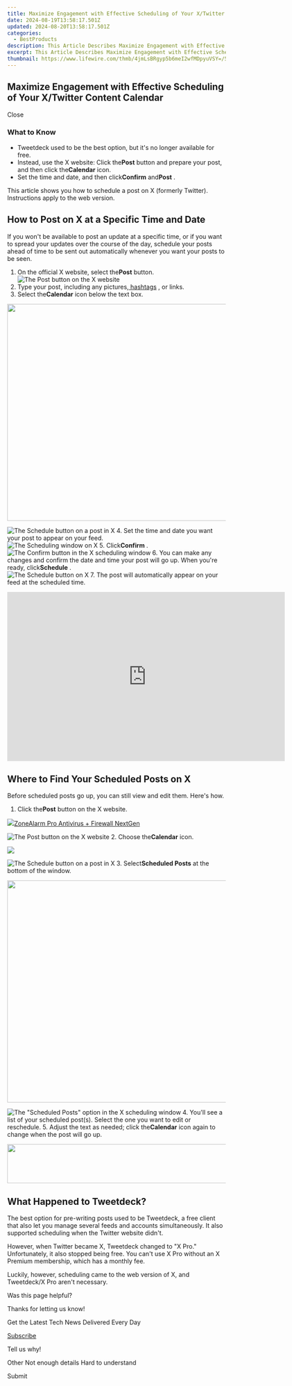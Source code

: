 ```yaml
---
title: Maximize Engagement with Effective Scheduling of Your X/Twitter Content Calendar
date: 2024-08-19T13:58:17.501Z
updated: 2024-08-20T13:58:17.501Z
categories:
  - BestProducts
description: This Article Describes Maximize Engagement with Effective Scheduling of Your X/Twitter Content Calendar
excerpt: This Article Describes Maximize Engagement with Effective Scheduling of Your X/Twitter Content Calendar
thumbnail: https://www.lifewire.com/thmb/4jmLsBRgyp5b6meI2wfMDpyuVSY=/540x405/filters:no_upscale():max_bytes(150000):strip_icc():format(webp)/Twitter-and-X-4c4103f6bc3c42e0b7197b60a50317ca.jpg
---
```


## Maximize Engagement with Effective Scheduling of Your X/Twitter Content Calendar

Close 

###  What to Know

* Tweetdeck used to be the best option, but it's no longer available for free.
* Instead, use the X website: Click the**Post** button and prepare your post, and then click the**Calendar** icon.
* Set the time and date, and then click**Confirm** and**Post** .

 This article shows you how to schedule a post on X (formerly Twitter). Instructions apply to the web version.

##  How to Post on X at a Specific Time and Date 

 If you won't be available to post an update at a specific time, or if you want to spread your updates over the course of the day, schedule your posts ahead of time to be sent out automatically whenever you want your posts to be seen.

1. On the official X website, select the**Post** button.  
![The Post button on the X website](https://www.lifewire.com/thmb/kODqtwgCG_utfhxJkeVCaUQfrjE=/1500x0/filters:no_upscale():max_bytes(150000):strip_icc():format(webp)/Post-Button-9fb3a535f0774c7889c86d970aab3532.jpg)
2. Type your post, including any pictures,[ hashtags](https://www.lifewire.com/what-is-a-hashtag-on-twitter-3486592) , or links.
3. Select the**Calendar** icon below the text box.  
<!-- affiliate ads begin -->
<a href="https://appsumo.8odi.net/c/5597632/2087407/7443" target="_top" id="2087407"><img src="//a.impactradius-go.com/display-ad/7443-2087407" border="0" alt="" width="600" height="500"/></a><img height="0" width="0" src="https://appsumo.8odi.net/i/5597632/2087407/7443" style="position:absolute;visibility:hidden;" border="0" />
<!-- affiliate ads end -->
![The Schedule button on a post in X](https://www.lifewire.com/thmb/vrJnjjD_DCHzo3kF2BhajO4xfQw=/1500x0/filters:no_upscale():max_bytes(150000):strip_icc():format(webp)/Calendar-button-11f169a9f66a4db3b0e71bf23ed5ec85.jpg)
4. Set the time and date you want your post to appear on your feed.  
![The Scheduling window on X](https://www.lifewire.com/thmb/clkGGFkS34aHMm_kGrKS_TyiVvM=/1500x0/filters:no_upscale():max_bytes(150000):strip_icc():format(webp)/Scheduling-e09c4715c3c44be7807245933c87304d.jpg)
5. Click**Confirm** .  
![The Confirm button in the X scheduling window](https://www.lifewire.com/thmb/0JlbmacV2cRTciboTAmepsQhjt4=/1500x0/filters:no_upscale():max_bytes(150000):strip_icc():format(webp)/Confirm-button-9c0a9c15e68646c5bbff3aaa701861ea.jpg)
6. You can make any changes and confirm the date and time your post will go up. When you're ready, click**Schedule** .  
![The Schedule button on X](https://www.lifewire.com/thmb/7_4sGTloRIVKknu-4Gb49dHNlm8=/1500x0/filters:no_upscale():max_bytes(150000):strip_icc():format(webp)/Schedule-Button-a70aba374b9e4599b194e0c705d5a97a.jpg)
7. The post will automatically appear on your feed at the scheduled time.

<!-- affiliate ads begin -->
<a href="https://secure.2checkout.com/order/checkout.php?PRODS=2337838&QTY=1&AFFILIATE=108875&CART=1"><iframe width="640" height="390" src="https://www.youtube.com/embed/rzZwphIv4RM" title="APFill - Ink and Toner Coverage Calculator" frameborder="0" allow="accelerometer; autoplay; clipboard-write; encrypted-media; gyroscope; picture-in-picture; web-share" referrerpolicy="strict-origin-when-cross-origin" allowfullscreen></iframe></a>
<!-- affiliate ads end -->
##  Where to Find Your Scheduled Posts on X 

 Before scheduled posts go up, you can still view and edit them. Here's how.

1. Click the**Post** button on the X website.  
<!-- affiliate ads begin -->
<a href="https://estore.zonealarm.com/order/checkout.php?PRODS=38658749&QTY=1&AFFILIATE=108875&CART=1"><img src="https://sc1.checkpoint.com/sc1/za/images/boxes/pa_500.png" border="0">ZoneAlarm Pro Antivirus + Firewall NextGen</a>
<!-- affiliate ads end -->
![The Post button on the X website](https://www.lifewire.com/thmb/kODqtwgCG_utfhxJkeVCaUQfrjE=/1500x0/filters:no_upscale():max_bytes(150000):strip_icc():format(webp)/Post-Button-9fb3a535f0774c7889c86d970aab3532.jpg)
2. Choose the**Calendar** icon.  
<!-- affiliate ads begin -->
<a href="https://secure.2checkout.com/order/checkout.php?PRODS=3851691&QTY=1&AFFILIATE=108875&CART=1"><img src="http://www.aiseesoft.com/avangate/30p/banner.jpg" border="0"></a>
<!-- affiliate ads end -->
![The Schedule button on a post in X](https://www.lifewire.com/thmb/vrJnjjD_DCHzo3kF2BhajO4xfQw=/1500x0/filters:no_upscale():max_bytes(150000):strip_icc():format(webp)/Calendar-button-11f169a9f66a4db3b0e71bf23ed5ec85.jpg)
3. Select**Scheduled Posts** at the bottom of the window.  
<!-- affiliate ads begin -->
<a href="https://ephamedtechinc.pxf.io/c/5597632/2095369/26400" target="_top" id="2095369"><img src="//a.impactradius-go.com/display-ad/26400-2095369" border="0" alt="" width="1024" height="512"/></a><img height="0" width="0" src="https://imp.pxf.io/i/5597632/2095369/26400" style="position:absolute;visibility:hidden;" border="0" />
<!-- affiliate ads end -->
![The "Scheduled Posts" option in the X scheduling window](https://www.lifewire.com/thmb/LRov2Y35CCFV1etxD_0QgQoM7Eo=/1500x0/filters:no_upscale():max_bytes(150000):strip_icc():format(webp)/Scheduled-posts-61ca24c75a74413da23fb02c9e084390.jpg)
4. You'll see a list of your scheduled post(s). Select the one you want to edit or reschedule.
5. Adjust the text as needed; click the**Calendar** icon again to change when the post will go up.

<!-- affiliate ads begin -->
<a href="https://natural-cycles.sjv.io/c/5597632/2072200/17885" target="_top" id="2072200"><img src="//a.impactradius-go.com/display-ad/17885-2072200" border="0" alt="" width="728" height="90"/></a><img height="0" width="0" src="https://imp.pxf.io/i/5597632/2072200/17885" style="position:absolute;visibility:hidden;" border="0" />
<!-- affiliate ads end -->
##  What Happened to Tweetdeck? 

 The best option for pre-writing posts used to be Tweetdeck, a free client that also let you manage several feeds and accounts simultaneously. It also supported scheduling when the Twitter website didn't.

 However, when Twitter became X, Tweetdeck changed to "X Pro." Unfortunately, it also stopped being free. You can't use X Pro without an X Premium membership, which has a monthly fee.

 Luckily, however, scheduling came to the web version of X, and Tweetdeck/X Pro aren't necessary.

Was this page helpful?

Thanks for letting us know!

 Get the Latest Tech News Delivered Every Day

[ Subscribe ](https://www.lifewire.com/#) 

Tell us why!

 Other  Not enough details  Hard to understand 

 Submit 

<ins class="adsbygoogle"
     style="display:block"
     data-ad-format="autorelaxed"
     data-ad-client="ca-pub-7571918770474297"
     data-ad-slot="1223367746"></ins>



<ins class="adsbygoogle"
     style="display:block"
     data-ad-client="ca-pub-7571918770474297"
     data-ad-slot="8358498916"
     data-ad-format="auto"
     data-full-width-responsive="true"></ins>


